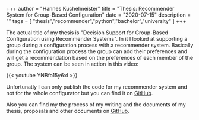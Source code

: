 +++
author = "Hannes Kuchelmeister"
title = "Thesis: Recommender System for Group-Based Configuration"
date = "2020-07-15"
description = ""
tags = [
    "thesis","recommender","python","bachelor","university"
]
+++

The actual title of my thesis is "Decision Support for Group-Based Configuration using Recommender Systems". In it I looked at supporting a group during a configuration process with a recommender system. Basically during the configuration process the group can add their preferences and will get a recommendation based on the preferences of each member of the group.
The system can be seen in action in this video:

{{< youtube YNBfo15y6xI >}}

Unfortunatly I can only publish the code for my recommender system and not for the whole configurator but you can find it on [GitHub](https://github.com/13hannes11/bachelor_thesis_m.recommend).

Also you can find my the process of my writing and the documents of my thesis, proposals and other documents on [GitHub](https://github.com/13hannes11/bachelor_thesis).
